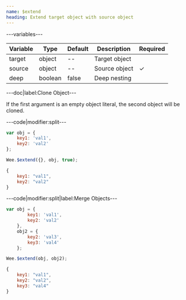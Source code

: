 ```yaml
---
name: $extend
heading: Extend target object with source object
---
```


---variables---

| Variable | Type | Default | Description | Required |
| -- | -- | -- | -- | -- |
| target | object | -- | Target object ||
| source | object | -- | Source object | ✓ |
| deep | boolean | false | Deep nesting ||

---doc|label:Clone Object---

If the first argument is an empty object literal, the second object will be cloned.

---code|modifier:split---

```javascript
var obj = {
	key1: 'val1',
	key2: 'val2'
};

Wee.$extend({}, obj, true);
```

```javascript
{
	key1: "val1",
	key2: "val2"
}
```

---code|modifier:split|label:Merge Objects---

```javascript
var obj = {
		key1: 'val1',
		key2: 'val2'
	},
	obj2 = {
		key2: 'val3',
		key3: 'val4'
	};

Wee.$extend(obj, obj2);
```

```javascript
{
	key1: "val1",
	key2: "val2",
	key3: "val4"
}
```